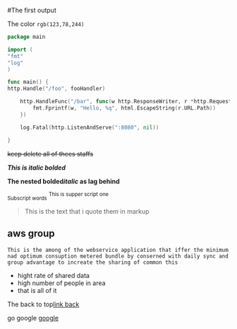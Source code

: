 #The first output 

The color `rgb(123,78,244)`

```go
package main

import (
"fmt"
"log"
)

func main() {
http.Handle("/foo", fooHandler)

    http.HandleFunc("/bar", func(w http.ResponseWriter, r *http.Request) {
        fmt.Fprintf(w, "Hello, %q", html.EscapeString(r.URL.Path))
    })

    log.Fatal(http.ListenAndServe(":8080", nil))

}
```

~~keep delete all of thees staffs~~

***This is italic bolded***

**The nested bolded*italic* as lag behind**

<sub>Subscript words</sub>
<sup>This is supper script one</sup>

> This is the text that i quote them in markup


## aws group 

`This is the among of the webservice application that iffer the minimum nad optimum consuption metered bundle by conserned with daily sync and group advantage to increate the sharing of common this`

- hight rate of shared data
- high number of people in area
- that is all of it

The back to top[link back](#the-first-outputi)

go google [google](https://www.google.com/)
